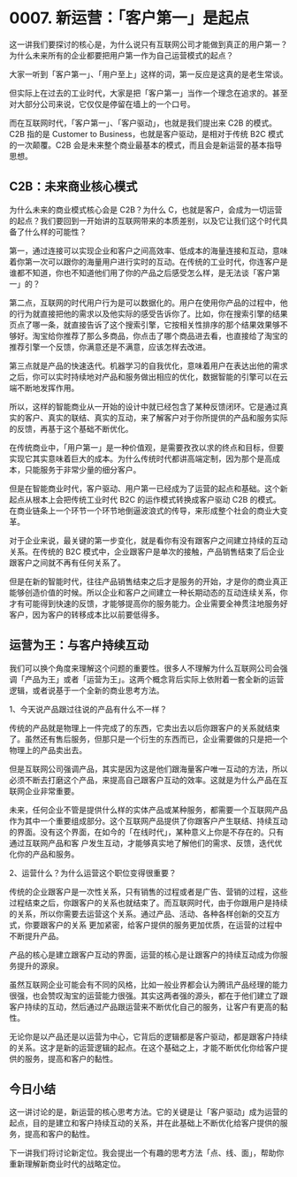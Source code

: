 # 0007. 新运营：「客户第一」是起点
这一讲我们要探讨的核心是，为什么说只有互联网公司才能做到真正的用户第一？为什么未来所有的企业都要把用户第一作为自己运营模式的起点？

大家一听到「客户第一」、「用户至上」这样的词，第一反应是这真的是老生常谈。

但实际上在过去的工业时代，大家是把「客户第一」当作一个理念在追求的。甚至对大部分公司来说，它仅仅是停留在墙上的一个口号。

而在互联网时代，「客户第一」、「客户驱动」，也就是我们提出来 C2B 的模式。C2B 指的是 Customer to Business，也就是客户驱动，是相对于传统 B2C 模式的一次颠覆。C2B 会是未来整个商业最基本的模式，而且会是新运营的基本指导思想。

## C2B：未来商业核心模式
为什么未来的商业模式核心会是 C2B？为什么 C，也就是客户，会成为一切运营的起点？我们要回到一开始讲的互联网带来的本质差别，以及它让我们这个时代具备了什么样的可能性？

第一，通过连接可以实现企业和客户之间高效率、低成本的海量连接和互动，意味着你第一次可以跟你的海量用户进行实时的互动。在传统的工业时代，你连客户是谁都不知道，你也不知道他们用了你的产品之后感受怎么样，是无法谈「客户第一」的？

第二点，互联网的时代用户行为是可以数据化的。用户在使用你产品的过程中，他的行为就直接把他的需求以及他实际的感受告诉你了。比如，你在搜索引擎的结果页点了哪一条，就直接告诉了这个搜索引擎，它按相关性排序的那个结果效果够不够好。淘宝给你推荐了那么多商品，你点击了哪个商品进去看，也直接给了淘宝的推荐引擎一个反馈，你满意还是不满意，应该怎样去改进。

第三点就是产品的快速迭代。机器学习的自我优化，意味着用户在表达出他的需求之后，你可以实时持续地对产品和服务做出相应的优化，数据智能的引擎可以在云端不断地发挥作用。

所以，这样的智能商业从一开始的设计中就已经包含了某种反馈闭环。它是通过真实的客户、真实的联结、真实的互动，来了解客户对于你所提供的产品和服务实际的反馈，再基于这个基础不断优化。

在传统商业中，「用户第一」是一种价值观，是需要孜孜以求的终点和目标，但要实现它其实意味着巨大的成本。为什么传统时代都讲高端定制，因为那个是高成本，只能服务于非常少量的细分客户。

但是在智能商业时代，客户驱动、用户第一已经成为了运营的起点和基础。这个新起点从根本上会把传统工业时代 B2C 的运作模式转换成客户驱动 C2B 的模式。在商业链条上一个环节一个环节地倒逼波浪式的传导，来形成整个社会的商业大变革。

对于企业来说，最关键的第一步变化，就是看你有没有跟客户之间建立持续的互动关系。在传统的 B2C 模式中，企业跟客户是单次的接触，产品销售结束了后企业跟客户之间就不再有任何关系了。

但是在新的智能时代，往往产品销售结束之后才是服务的开始，才是你的商业真正能够创造价值的时候。所以企业和客户之间建立一种长期动态的互动连续关系，你才有可能得到快速的反馈，才能够提高你的服务能力。企业需要全神贯注地服务好客户，因为客户的转移成本比以前要低得多。

## 运营为王：与客户持续互动
我们可以换个角度来理解这个问题的重要性。很多人不理解为什么互联网公司会强调「产品为王」或者「运营为王」。这两个概念背后实际上依附着一套全新的运营逻辑，或者说基于一个全新的商业思考方法。

1、今天说产品跟过往说的产品有什么不一样？

传统的产品就是物理上一件完成了的东西，它卖出去以后你跟客户的关系就结束了。虽然还有售后服务，但那只是一个衍生的东西而已，企业需要做的只是把一个物理上的产品卖出去。

但是互联网公司强调产品，其实是因为这是他们跟海量客户唯一互动的方法，所以必须不断去打磨这个产品，来提高自己跟客户互动的效率。这就是为什么产品在互联网企业非常重要。

未来，任何企业不管是提供什么样的实体产品或某种服务，都需要一个互联网产品作为其中一个重要组成部分。这个互联网产品提供了你跟客户产生联结、持续互动的界面。没有这个界面，在如今的「在线时代」，某种意义上你是不存在的。只有通过互联网产品和客
户发生互动，才能够真实地了解他们的需求、反馈，迭代优化你的产品和服务。

2、运营什么？为什么运营这个职位变得很重要？

传统的企业跟客户是一次性关系，只有销售的过程或者是广告、营销的过程，这些过程结束之后，你跟客户的关系也就结束了。而互联网时代，由于你跟用户是持续的关系，所以你需要去运营这个关系。通过产品、活动、各种各样创新的交互方式，你要跟客户的关系
更加紧密，给客户提供的服务更加优质，在运营的过程中不断提升产品。

产品的核心是建立跟客户互动的界面，运营的核心是让跟客户的持续互动成为你服务提升的源泉。

虽然互联网企业可能会有不同的风格，比如一般业界都会认为腾讯产品经理的能力很强，也会赞叹淘宝的运营能力很强。其实这两者强的源头，都在于他们建立了跟客户持续的互动，然后通过产品跟运营来不断优化自己的服务，让客户有更高的黏性。

无论你是以产品还是以运营为中心，它背后的逻辑都是客户驱动，都是跟客户持续的关系。这才是新的运营逻辑的起点。在这个基础之上，才能不断优化你给客户提供的服务，提高和客户的黏性。

## 今日小结
这一讲讨论的是，新运营的核心思考方法。它的关键是让「客户驱动」成为运营的起点，目的是建立和客户持续互动的关系，并在此基础上不断优化给客户提供的服务，提高和客户的黏性。

下一讲我们将讨论新定位。我会提出一个有趣的思考方法「点、线、面」，帮助你重新理解新商业时代的战略定位。



